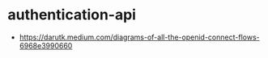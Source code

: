 # authentication-api
- https://darutk.medium.com/diagrams-of-all-the-openid-connect-flows-6968e3990660 